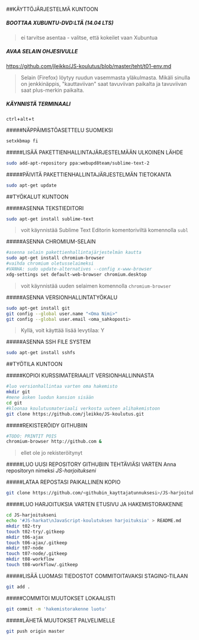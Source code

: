 ##KÄYTTÖJÄRJESTELMÄ KUNTOON

##### BOOTTAA XUBUNTU-DVD:LTÄ (14.04 LTS)
> ei tarvitse asentaa - valitse, että kokeilet vaan Xubuntua

##### AVAA SELAIN OHJESIVULLE
https://github.com/jleikko/JS-koulutus/blob/master/teht/t01-env.md
> Selain (Firefox) löytyy ruudun vasemmasta yläkulmasta.
> Mikäli sinulla on jenkkinäppis, "kauttaviivan" saat tavuviivan paikalta ja tavuviivan saat plus-merkin paikalta.

##### KÄYNNISTÄ TERMINAALI
`ctrl`+`alt`+`t`

#####NÄPPÄIMISTÖASETTELU SUOMEKSI
```sh
setxkbmap fi
```

#####LISÄÄ PAKETTIENHALLINTAJÄRJESTELMÄÄN ULKOINEN LÄHDE
```sh
sudo add-apt-repository ppa:webupd8team/sublime-text-2
```

#####PÄIVITÄ PAKETTIENHALLINTAJÄRJESTELMÄN TIETOKANTA
```sh
sudo apt-get update
```
##TYÖKALUT KUNTOON

#####ASENNA TEKSTIEDITORI
```sh
sudo apt-get install sublime-text
```
> voit käynnistää Sublime Text Editorin komentoriviltä komennolla `subl`

#####ASENNA CHROMIUM-SELAIN
```sh
#asenna selain pakettienhallintajärjestelmän kautta
sudo apt-get install chromium-browser
#vaihda chromium oletusselaimeksi
#VANHA: sudo update-alternatives --config x-www-browser
xdg-settings set default-web-browser chromium.desktop
```
> voit käynnistää uuden selaimen komennolla `chromium-browser`

#####ASENNA VERSIONHALLINTATYÖKALU
```sh
sudo apt-get install git
git config --global user.name "<Oma Nimi>"
git config --global user.email <oma_sahkoposti>
```
> Kyllä, voit käyttää lisää levytilaa: Y

#####ASENNA SSH FILE SYSTEM
```sh
sudo apt-get install sshfs
```

##TYÖTILA KUNTOON

#####KOPIOI KURSSIMATERIAALIT VERSIONHALLINNASTA
```sh
#luo versionhallintaa varten oma hakemisto
mkdir git
#mene äsken luodun kansion sisään
cd git
#kloonaa koulutusmateriaali verkosta uuteen alihakemistoon
git clone https://github.com/jleikko/JS-koulutus.git
```

#####REKISTERÖIDY GITHUBIIN
```sh
#TODO: PRINTIT POIS
chromium-browser http://github.com &
```
> ellet ole jo rekisteröitynyt

#####LUO UUSI REPOSITORY GITHUBIIN TEHTÄVIÄSI VARTEN
Anna repositoryn nimeksi *JS-harjoitukseni*


#####LATAA REPOSTASI PAIKALLINEN KOPIO
```sh
git clone https://github.com/<githubin_kayttajatunnuksesi>/JS-harjoitukseni.git
```

#####LUO HARJOITUKSIA VARTEN ETUSIVU JA HAKEMISTORAKENNE
```sh
cd JS-harjoitukseni
echo '#JS-harkat\nJavaScript-koulutuksen harjoituksia' > README.md
mkdir t02-try
touch t02-try/.gitkeep
mkdir t06-ajax
touch t06-ajax/.gitkeep
mkdir t07-node
touch t07-node/.gitkeep
mkdir t08-workflow
touch t08-workflow/.gitkeep
```

#####LISÄÄ LUOMASI TIEDOSTOT COMMITOITAVAKSI STAGING-TILAAN
```sh
git add .
```

#####COMMITOI MUUTOKSET LOKAALISTI
```sh
git commit -m 'hakemistorakenne luotu'
```

#####LÄHETÄ MUUTOKSET PALVELIMELLE
```sh
git push origin master
```
